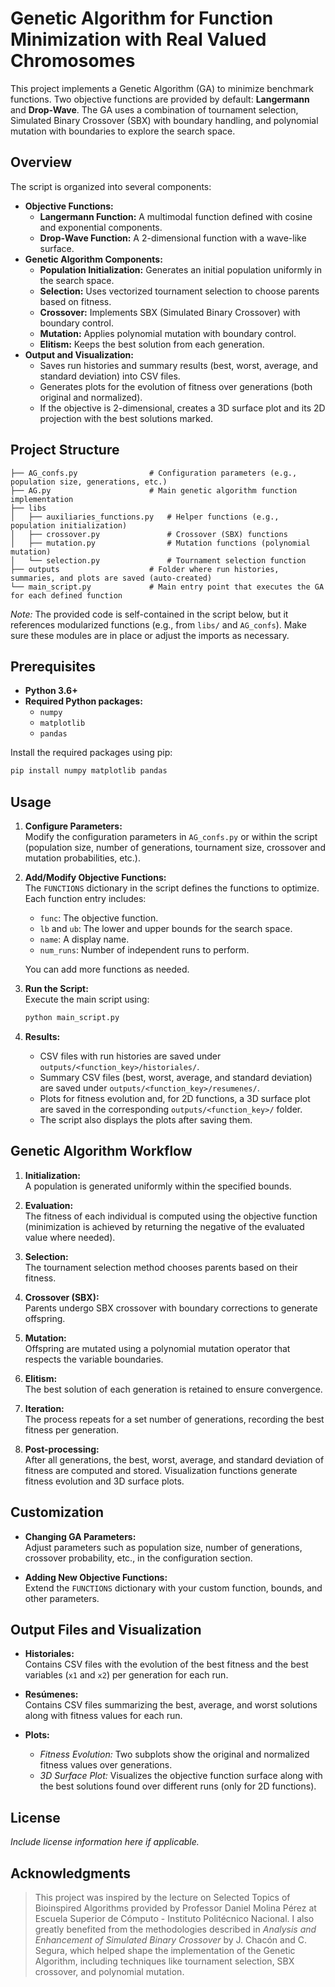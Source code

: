 # Genetic Algorithm for Function Minimization with Real Valued Chromosomes

This project implements a Genetic Algorithm (GA) to minimize benchmark functions. Two objective functions are provided by default: **Langermann** and **Drop-Wave**. The GA uses a combination of tournament selection, Simulated Binary Crossover (SBX) with boundary handling, and polynomial mutation with boundaries to explore the search space.

## Overview

The script is organized into several components:
- **Objective Functions:**  
  - **Langermann Function:** A multimodal function defined with cosine and exponential components.
  - **Drop-Wave Function:** A 2-dimensional function with a wave-like surface.
- **Genetic Algorithm Components:**  
  - **Population Initialization:** Generates an initial population uniformly in the search space.
  - **Selection:** Uses vectorized tournament selection to choose parents based on fitness.
  - **Crossover:** Implements SBX (Simulated Binary Crossover) with boundary control.
  - **Mutation:** Applies polynomial mutation with boundary control.
  - **Elitism:** Keeps the best solution from each generation.
- **Output and Visualization:**  
  - Saves run histories and summary results (best, worst, average, and standard deviation) into CSV files.
  - Generates plots for the evolution of fitness over generations (both original and normalized).
  - If the objective is 2-dimensional, creates a 3D surface plot and its 2D projection with the best solutions marked.

## Project Structure

```
├── AG_confs.py                # Configuration parameters (e.g., population size, generations, etc.)
├── AG.py                      # Main genetic algorithm function implementation
├── libs
│   ├── auxiliaries_functions.py   # Helper functions (e.g., population initialization)
│   ├── crossover.py               # Crossover (SBX) functions
│   ├── mutation.py                # Mutation functions (polynomial mutation)
│   └── selection.py               # Tournament selection function
├── outputs                    # Folder where run histories, summaries, and plots are saved (auto-created)
└── main_script.py             # Main entry point that executes the GA for each defined function
```

*Note:* The provided code is self-contained in the script below, but it references modularized functions (e.g., from `libs/` and `AG_confs`). Make sure these modules are in place or adjust the imports as necessary.

## Prerequisites

- **Python 3.6+**  
- **Required Python packages:**
  - `numpy`
  - `matplotlib`
  - `pandas`

Install the required packages using pip:

```bash
pip install numpy matplotlib pandas
```

## Usage

1. **Configure Parameters:**  
   Modify the configuration parameters in `AG_confs.py` or within the script (population size, number of generations, tournament size, crossover and mutation probabilities, etc.).

2. **Add/Modify Objective Functions:**  
   The `FUNCTIONS` dictionary in the script defines the functions to optimize. Each function entry includes:
   - `func`: The objective function.
   - `lb` and `ub`: The lower and upper bounds for the search space.
   - `name`: A display name.
   - `num_runs`: Number of independent runs to perform.
   
   You can add more functions as needed.

3. **Run the Script:**  
   Execute the main script using:

   ```bash
   python main_script.py
   ```

4. **Results:**  
   - CSV files with run histories are saved under `outputs/<function_key>/historiales/`.
   - Summary CSV files (best, worst, average, and standard deviation) are saved under `outputs/<function_key>/resumenes/`.
   - Plots for fitness evolution and, for 2D functions, a 3D surface plot are saved in the corresponding `outputs/<function_key>/` folder.
   - The script also displays the plots after saving them.

## Genetic Algorithm Workflow

1. **Initialization:**  
   A population is generated uniformly within the specified bounds.

2. **Evaluation:**  
   The fitness of each individual is computed using the objective function (minimization is achieved by returning the negative of the evaluated value where needed).

3. **Selection:**  
   The tournament selection method chooses parents based on their fitness.

4. **Crossover (SBX):**  
   Parents undergo SBX crossover with boundary corrections to generate offspring.

5. **Mutation:**  
   Offspring are mutated using a polynomial mutation operator that respects the variable boundaries.

6. **Elitism:**  
   The best solution of each generation is retained to ensure convergence.

7. **Iteration:**  
   The process repeats for a set number of generations, recording the best fitness per generation.

8. **Post-processing:**  
   After all generations, the best, worst, average, and standard deviation of fitness are computed and stored. Visualization functions generate fitness evolution and 3D surface plots.

## Customization

- **Changing GA Parameters:**  
  Adjust parameters such as population size, number of generations, crossover probability, etc., in the configuration section.
  
- **Adding New Objective Functions:**  
  Extend the `FUNCTIONS` dictionary with your custom function, bounds, and other parameters.

## Output Files and Visualization

- **Historiales:**  
  Contains CSV files with the evolution of the best fitness and the best variables (`x1` and `x2`) per generation for each run.

- **Resúmenes:**  
  Contains CSV files summarizing the best, average, and worst solutions along with fitness values for each run.

- **Plots:**  
  - *Fitness Evolution:* Two subplots show the original and normalized fitness values over generations.
  - *3D Surface Plot:* Visualizes the objective function surface along with the best solutions found over different runs (only for 2D functions).

## License

*Include license information here if applicable.*

## Acknowledgments
> This project was inspired by the lecture on Selected Topics of Bioinspired Algorithms provided by Professor Daniel Molina Pérez at Escuela Superior de Cómputo - Instituto Politécnico Nacional. I also greatly benefited from the methodologies described in *Analysis and Enhancement of Simulated Binary Crossover* by J. Chacón and C. Segura, which helped shape the implementation of the Genetic Algorithm, including techniques like tournament selection, SBX crossover, and polynomial mutation.

